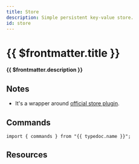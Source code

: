 ```yaml
---
title: Store
description: Simple persistent key-value store.
id: store
---
```


# {{ $frontmatter.title }}

**{{ $frontmatter.description }}**

## Notes

- It's a wrapper around [official store plugin](https://v2.tauri.app/plugin/store/).

## Commands

```ts-vue
import { commands } from "{{ typedoc.name }}";
```

<PluginCommands :typedoc="typedoc" />

## Resources

<ul>
  <PluginSourceList :id="$frontmatter.id" />
</ul>

<script setup lang="ts">
  import { useData } from "vitepress";
  import { data } from "../data/typedoc.data.mts";
  const { frontmatter } = useData();
  const typedoc = data[frontmatter.value.id];
</script>
